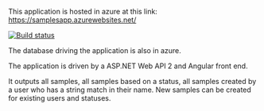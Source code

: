 This application is hosted in azure at this link: https://samplesapp.azurewebsites.net/

[![Build status](https://ci.appveyor.com/api/projects/status/ndj48k3bigip4xwi?svg=true)](https://ci.appveyor.com/project/cjames9001/samplesapp)

The database driving the application is also in azure.

The application is driven by a ASP.NET Web API 2 and Angular front end.

It outputs all samples, all samples based on a status, all samples created by a user who has a string match in their name.
New samples can be created for existing users and statuses.
